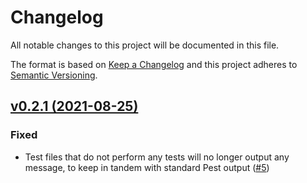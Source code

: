 # Changelog
All notable changes to this project will be documented in this file.

The format is based on [Keep a Changelog](http://keepachangelog.com/)
and this project adheres to [Semantic Versioning](http://semver.org/).

## [v0.2.1 (2021-08-25)](https://github.com/pestphp/pest-plugin-parallel/compare/v0.2.0...v0.2.1)
### Fixed
- Test files that do not perform any tests will no longer output any message, to keep in tandem with standard Pest output ([#5](https://github.com/pestphp/pest-plugin-parallel/pull/5))

